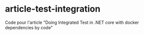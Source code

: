 # article-test-integration
Code pour l'article "Doing Integrated Test in .NET core with docker dependencies by code"
